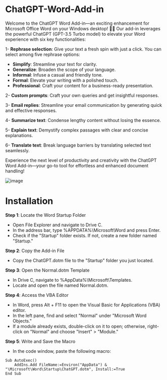 # ChatGPT-Word-Add-in
Welcome to the ChatGPT Word Add-in—an exciting enhancement for Microsoft Office Word on your Windows desktop! 🎉🎉
Our add-in leverages the powerful ChatGPT (GPT-3.5 Turbo model) to elevate your Word experience with six key functionalities:

1- **Rephrase selection**: Give your text a fresh spin with just a click. You can select among five rephrase options:
* **Simplify**: Streamline your text for clarity.
* **Generalize**: Broaden the scope of your language.
* **Informal**: Infuse a casual and friendly tone.
* **Formal**: Elevate your writing with a polished touch.
* **Professional**: Craft your content for a business-ready presentation.

2- **Custom prompts**: Craft your own queries and get insightful responses.

3- **Email replies**: Streamline your email communication by generating quick and effective responses.

4- **Summarize text**: Condense lengthy content without losing the essence.

5- **Explain text**: Demystify complex passages with clear and concise explanations.

6- **Translate text**: Break language barriers by translating selected text seamlessly.

Experience the next level of productivity and creativity with the ChatGPT Word Add-in—your go-to tool for effortless and enhanced document handling!

![image](https://github.com/AITwinMinds/ChatGPT-Word-Add-in/assets/100919352/9e982fd1-9787-45ab-aa53-e805ad79a0c8)



# Installation
**Step 1**: Locate the Word Startup Folder
* Open File Explorer and navigate to Drive C.
* In the address bar, type %APPDATA%\Microsoft\Word and press Enter.
* Check if the "Startup" folder exists. If not, create a new folder named "Startup."

**Step 2**: Copy the Add-in File
* Copy the ChatGPT.dotm file to the "Startup" folder you just located.

**Step 3**: Open the Normal.dotm Template
* In Drive C, navigate to %AppData%\Microsoft\Templates\.
* Locate and open the file named Normal.dotm.

**Step 4**: Access the VBA Editor
* In Word, press Alt + F11 to open the Visual Basic for Applications (VBA) editor.
* In the left pane, find and select "Normal" under "Microsoft Word Objects."
* If a module already exists, double-click on it to open; otherwise, right-click on "Normal" and choose "Insert" > "Module."

**Step 5**: Write and Save the Macro
* In the code window, paste the following macro:

```{r test-python, engine='python'}
Sub AutoExec()
    AddIns.Add FileName:=Environ("AppData") & "\Microsoft\Word\Startup\ChatGPT.dotm", Install:=True
End Sub
```
